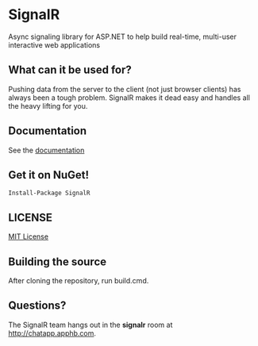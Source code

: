# SignalR 
Async signaling library for ASP.NET to help build real-time, multi-user interactive web applications

## What can it be used for?
Pushing data from the server to the client (not just browser clients) has always been a tough problem. SignalR makes 
it dead easy and handles all the heavy lifting for you.

## Documentation
See the [documentation](https://github.com/SignalR/SignalR/wiki)

## Get it on NuGet!

    Install-Package SignalR

## LICENSE
[MIT License](https://github.com/SignalR/SignalR/blob/master/LICENSE.md)

## Building the source
After cloning the repository, run build.cmd.

## Questions?
The SignalR team hangs out in the **signalr** room at http://chatapp.apphb.com.